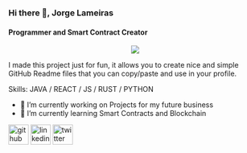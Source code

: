 ### Hi there 👋, Jorge Lameiras
#### Programmer and Smart Contract Creator

<p align="center"><img src="[1](https://git-profile-readme-banner.vercel.app/api/python?username=JorgeLameiras)"></p>


I made this project just for fun, it allows you to create nice and simple GitHub Readme files that you can copy/paste and use in your profile.

Skills: JAVA / REACT / JS / RUST / PYTHON

- 🔭 I’m currently working on Projects for my future business 
- 🌱 I’m currently learning Smart Contracts and Blockchain 


[<img src='https://cdn.jsdelivr.net/npm/simple-icons@3.0.1/icons/github.svg' alt='github' height='40'>](https://github.com/jorgelameiras)  [<img src='https://cdn.jsdelivr.net/npm/simple-icons@3.0.1/icons/linkedin.svg' alt='linkedin' height='40'>](https://www.linkedin.com/in/JorgeLameiras/)  [<img src='https://cdn.jsdelivr.net/npm/simple-icons@3.0.1/icons/twitter.svg' alt='twitter' height='40'>](https://twitter.com/_jorgelameiras_)  

